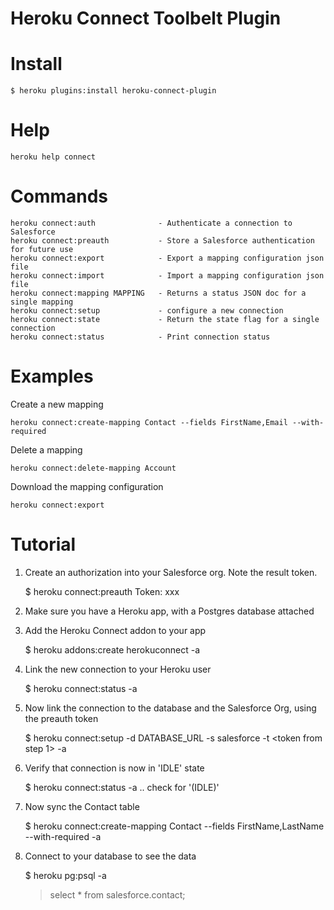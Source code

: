 Heroku Connect Toolbelt Plugin
==================

# Install

    $ heroku plugins:install heroku-connect-plugin


# Help  

    heroku help connect 

# Commands

    heroku connect:auth              - Authenticate a connection to Salesforce
    heroku connect:preauth           - Store a Salesforce authentication for future use
    heroku connect:export            - Export a mapping configuration json file
    heroku connect:import            - Import a mapping configuration json file
    heroku connect:mapping MAPPING   - Returns a status JSON doc for a single mapping
    heroku connect:setup             - configure a new connection
    heroku connect:state             - Return the state flag for a single connection
    heroku connect:status            - Print connection status

# Examples

Create a new mapping

    heroku connect:create-mapping Contact --fields FirstName,Email --with-required

Delete a mapping

    heroku connect:delete-mapping Account

Download the mapping configuration

    heroku connect:export

# Tutorial

1. Create an authorization into your Salesforce org. Note the result token.

    $ heroku connect:preauth
    Token: xxx

2. Make sure you have a Heroku app, with a Postgres database attached

3. Add the Heroku Connect addon to your app

    $ heroku addons:create herokuconnect -a <app>

3. Link the new connection to your Heroku user

    $ heroku connect:status -a <app>

4. Now link the connection to the database and the Salesforce Org, using the preauth token

    $ heroku connect:setup -d DATABASE_URL -s salesforce -t <token from step 1> -a <app>

5. Verify that connection is now in 'IDLE' state

    $ heroku connect:status -a <app>
    .. check for '(IDLE)'

6. Now sync the Contact table

    $ heroku connect:create-mapping Contact --fields FirstName,LastName --with-required -a <app>

7. Connect to your database to see the data

    $ heroku pg:psql -a <app>
    > select * from salesforce.contact;



